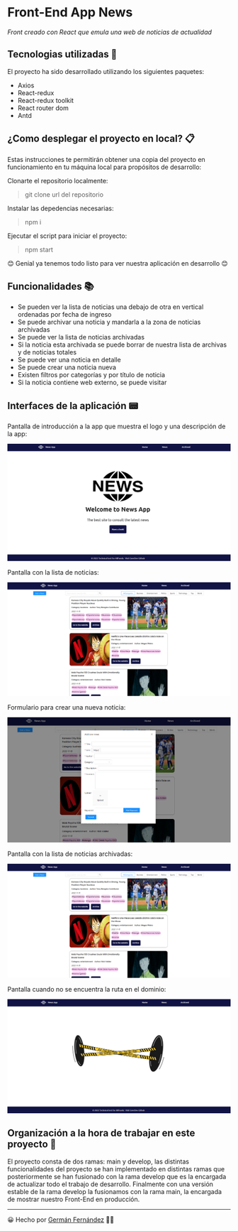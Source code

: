 # Front-End App News

_Front creado con React que emula una web de noticias de actualidad_

## Tecnologias utilizadas 🚀

El proyecto ha sido desarrollado utilizando los siguientes paquetes:

* Axios
* React-redux
* React-redux toolkit
* React router dom
* Antd
 
## ¿Como desplegar el proyecto en local? 📋
Estas instrucciones te permitirán obtener una copia del proyecto en funcionamiento en tu máquina local para propósitos de desarrollo:

Clonarte el repositorio localmente:

> git clone url del repositorio

Instalar las depedencias necesarias:

> npm i

Ejecutar el script para iniciar el proyecto:

> npm start

😊 Genial ya tenemos todo listo para ver nuestra aplicación en desarrollo 😊

## Funcionalidades 📚

- Se pueden ver la lista de noticias una debajo de otra en vertical ordenadas por fecha de ingreso
- Se puede archivar una noticia y mandarla a la zona de noticias archivadas
- Se puede ver la lista de noticias archivadas
- Si la noticia esta archivada se puede borrar de nuestra lista de archivas y de noticias totales
- Se puede ver una noticia en detalle
- Se puede crear una noticia nueva
- Existen filtros por categorías y por título de noticia
- Si la noticia contiene web externo, se puede visitar

## Interfaces de la aplicación 📟

Pantalla de introducción a la app que muestra el logo y una descripción de la app:

![Foto Home](./images_github/Home.png)

Pantalla con la lista de noticias:

![Foto News](./images_github/News.png)

Formulario para crear una nueva noticia:

![Foto Form](./images_github/Form.png)

Pantalla con la lista de noticias archivadas:

![Foto Archived](./images_github/Archived.png)

Pantalla cuando no se encuentra la ruta en el dominio:

![Foto Notfound](./images_github/Notfound.png)

## Organización a la hora de trabajar en este proyecto 📌
El proyecto consta de dos ramas: main y develop, las distintas funcionalidades del proyecto se han implementado en distintas ramas que posteriormente se han fusionado con la rama develop que es la encargada de actualizar todo el trabajo de desarrollo. Finalmente con una versión estable de la rama develop la fusionamos con la rama main, la encargada de mostrar nuestro Front-End en producción.

---

😀 Hecho por [Germán Fernández](https://www.linkedin.com/in/geerdev/) 🧑‍💻